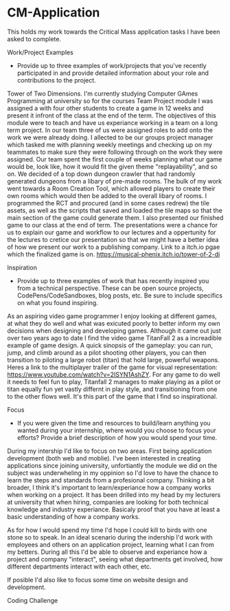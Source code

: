 # CM-Application
This holds my work towards the Critical Mass application tasks I have been asked to complete.

Work/Project Examples
- Provide up to three examples of work/projects that you've recently participated in and provide detailed information about your role and contributions to the project.

Tower of Two Dimensions.
I'm currently studying Computer GAmes  Programming at university so for the courses Team Project module I was assigned a with four other students to create a game in 12 weeks and present it infront of the class at the end of the term. The objectives of this module were to teach and have us experiance working in a team on a long term project. In our team three of us were assigned roles to add onto the work we were already doing. I allected to be our groups project manager which tasked me with planning weekly meetings and checking up on my teammates to make sure they were following through on the work they were assigned. 
Our team spent the first couple of weeks planning what our game would be, look like, how it would fit the given theme "replayability", and so on. We decided of a top down dungeon crawler that had randomly generated dungeons from a libary of pre-made rooms. The bulk of my work went towards a Room Creation Tool, which allowed players to create their own rooms which would then be added to the overall libary of rooms. I programmed the RCT and procured (and in some cases redrew) the tile assets, as well as the scripts that saved and loaded the tile maps so that the main section of the game could generate them. I also presented our finished game to our class at the end of term. The presentations were a chance for us to explain our game and workflow to our lectures and a oppertunity for the lectures to cretice our presentation so that we might have a better idea of how we present our work to a publishing company.
Link to a itch.io pgae which the finalized game is on. https://musical-phenix.itch.io/tower-of-2-di


Inspiration
- Provide up to three examples of work that has recently inspired you from a technical perspective. These can be open source projects, CodePens/CodeSandboxes, blog posts, etc. Be sure to include specifics on what you found inspiring.

As an aspiring video game programmer I enjoy looking at different games, at what they do well and what was exicuted poorly to better inform my own decisions when designing and developing games.
Although it came out just over two years ago to date I find the video game TitanFall 2 as a increadible example of game design. A quick sinopsis of the gameplay: you can run, jump, and climb around as a pilot shooting other players, you can then transition to piloting a large robot (titan) that hold large, powerful weapons. Heres a link to the multiplayer trailer of the game for visual representation: https://www.youtube.com/watch?v=2ISYN1AshZY. For any game to do well it needs to feel fun to play, Titanfall 2 manages to make playing as a pilot or titan equally fun yet vastly differnt in play style, and transitioning from one to the other flows well. It's this part of the game that I find so inspirational.



Focus
- If you were given the time and resources to build/learn anything you wanted during your internship, where would you choose to focus your efforts? Provide a brief description of how you would spend your time.

During my intership I'd like to focus on two areas.
First being application development (both web and moblie). I've been interested in creating applications since joining university, unfortiantly the module we did on the subject was underwheling in my oppinion so I'd love to have the chance to learn the steps and standards from a profesional company.
Thinking a bit broader, I think it's important to learn/experiance how a company works when working on a project. It has been drilled into my head by my lecturers at university that when hiring, companies are looking for both technical knowledge and industry experiance. Basicaly proof that you have at least a basic understanding of how a company works.

As for how I would spend my time I'd hope I could kill to birds with one stone so to speak. In an ideal scenario during the indership I'd work with employees and others on an application project, learning what I can from my betters. During all this I'd be able to observe and experiance how a project and company "interact", seeing what departments get involved, how different departments interact with each other, etc.

If posible I'd also like to focus some time on website design and development.

Coding Challenge
